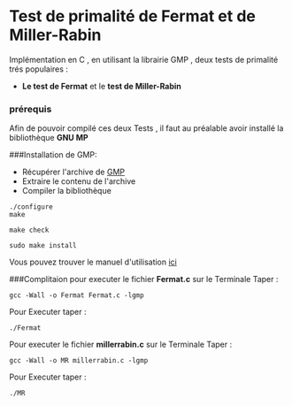 # Test de primalité de Fermat et de Miller-Rabin
Implémentation en C , en utilisant la librairie GMP , deux tests de primalité trés populaires :
- **Le test de Fermat**  et le **test de Miller-Rabin**

### prérequis 
Afin de pouvoir compilé ces deux Tests , il faut au préalable avoir installé la bibliothèque **GNU MP**

###Installation de GMP:
* Récupérer l'archive de [GMP](https://gmplib.org/#DOWNLOAD) 
* Extraire le contenu de l'archive
* Compiler la bibliothèque
```
./configure
make
```
```
make check
```
```
sudo make install 
```
Vous pouvez trouver le manuel d'utilisation [ici](https://gmplib.org/gmp-man-6.2.0.pdf)


###Complitaion 
pour executer le fichier **Fermat.c** sur le Terminale Taper :
```
gcc -Wall -o Fermat Fermat.c -lgmp 
```
Pour Executer taper :
```
./Fermat

```
Pour executer le fichier **millerrabin.c** sur le Terminale Taper :
```
gcc -Wall -o MR millerrabin.c -lgmp 
```
Pour Executer taper :
```
./MR
```



